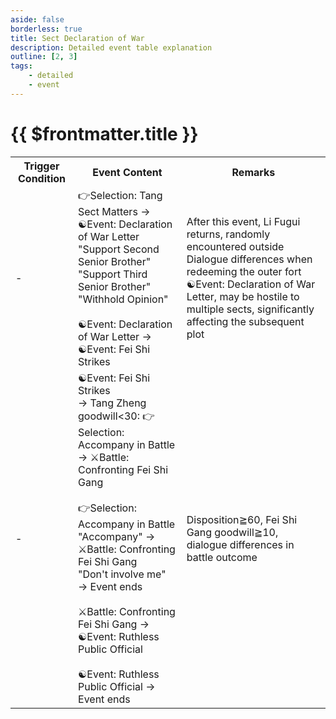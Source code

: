 ```yaml
---
aside: false
borderless: true
title: Sect Declaration of War
description: Detailed event table explanation
outline: [2, 3]
tags:
    - detailed
    - event
---
```


# {{ $frontmatter.title }}

<Table class="timeline-table">
    <tr class="timeline-header">
        <th>Trigger Condition</th>
        <th>Event Content</th>
        <th>Remarks</th>
    </tr>
	<tr>
		<td>-</td>
		<td>
			👉Selection: Tang Sect Matters → ☯Event: Declaration of War Letter <br>
			<span title="
Disposition +1
Cultivation>40: Verbal Ability +1, Worldly Conduct +1, Tang Zheng +1, Tang Sheng -1
Cultivation≦40: Worldly Conduct +2, Tang Zheng +1, Tang Sheng -1
Knowledge≧40: Verbal Ability +1, Tang Sheng +1
			">"Support Second Senior Brother"</span> <br>			
			<span title="
Verbal Ability<40: Disposition -1, Tang Sheng +1, Tang Zheng -1, Relationship -10
Verbal Ability≧40: Disposition +1, Worldly Conduct -1, Tang Sheng +1, Tang Zheng +1
Verbal Ability≧40, Knowledge≧40: Verbal Ability +1, Disposition +1, Worldly Conduct -1, Tang Zheng goodwill +1
			">"Support Third Senior Brother"</span> <br>
			<span title="
Cultivation +1, Disposition -1
Worldly Conduct≦40: Tang Wei Yuan +2
Worldly Conduct>40: Tang Wei Yuan +1
			">"Withhold Opinion"</span> <br>
			<br>
			<span title="
Fei Shi Declaration of War
Sheltering Yu Xiaomei or awakening Iron Pipa skill and refusing to join Kongtong: Kongtong declares war
Negative Dian Cang impression<0: Dian Cang declares war
Negative Beggar Gang impression<0: Beggar Gang declares war
Disposition>40: Relationship -50
Disposition≦40: Relationship -20
Engaging in battle with two or more sects: Relationship -30
			">☯Event: Declaration of War Letter → ☯Event: Fei Shi Strikes</span> <br>
		</td>
		<td>
			After this event, Li Fugui returns, randomly encountered outside <br>
			Dialogue differences when redeeming the outer fort <br>
			☯Event: Declaration of War Letter, may be hostile to multiple sects, significantly affecting the subsequent plot <br>
		</td>
	</tr>
	<tr>
		<td>-</td>
		<td>
			☯Event: Fei Shi Strikes <br>
			→ Tang Zheng goodwill<30: 👉Selection: Accompany in Battle <br>
			→ ⚔️Battle: Confronting Fei Shi Gang <br>
			<br>
			👉Selection: Accompany in Battle <br>
			<span title="Disposition +1, Tang Wei Yuan +1">"Accompany" → ⚔️Battle: Confronting Fei Shi Gang</span> <br>			
			<span title="Disposition -1, Reputation -1, Tang Wei Yuan -1, Contribution -20">"Don't involve me" → Event ends</span> <br>
			<br>
			<span title="
Victory: Martial Arts +2, Reputation +1, Fei Shi Gang goodwill -1
Defeat: Reputation -3, goodwill -2
			">⚔️Battle: Confronting Fei Shi Gang → ☯Event: Ruthless Public Official</span> <br>
			<br>
			<span title="
Disposition≦40: Goodwill -2
Tang Zheng goodwill≧30: Goodwill +2, Reputation +2, Fei Shi Gang goodwill -2
Total Alchemy≧120: Alchemy +5, Tang Zheng +3, Relationship +20
			">☯Event: Ruthless Public Official → Event ends</span> <br>
		</td>
		<td>Disposition≧60, Fei Shi Gang goodwill≧10, dialogue differences in battle outcome</td>
	</tr>
</table>
